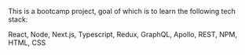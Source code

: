 This is a bootcamp project, goal of which is to learn the following tech stack:

React, Node, Next.js, Typescript, Redux, GraphQL, Apollo, REST, NPM, HTML, CSS 
